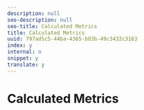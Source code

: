 ```yaml
---
description: null
seo-description: null
seo-title: Calculated Metrics
title: Calculated Metrics
uuid: 797ad5c5-44ba-4365-b03b-49c3432c3163
index: y
internal: n
snippet: y
translate: y
---
```


# Calculated Metrics


